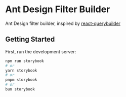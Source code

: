 # Ant Design Filter Builder

Ant Design filter builder, inspired by [react-querybuilder](https://react-querybuilder.js.org/)

## Getting Started

First, run the development server:

```bash
npm run storybook
# or
yarn storybook
# or
pnpm storybook
# or
bun storybook
```
